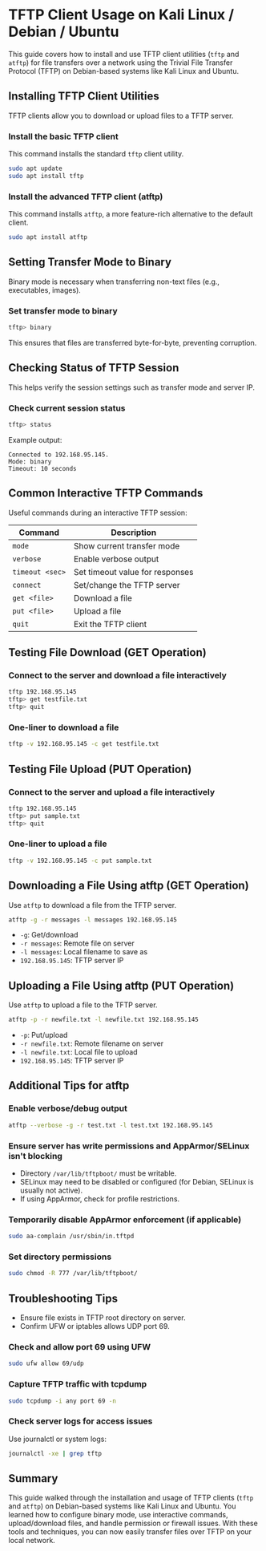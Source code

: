 # TFTP Client Usage on Kali Linux / Debian / Ubuntu

This guide covers how to install and use TFTP client utilities (`tftp` and `atftp`) for file transfers over a network using the Trivial File Transfer Protocol (TFTP) on Debian-based systems like Kali Linux and Ubuntu.

## Installing TFTP Client Utilities
TFTP clients allow you to download or upload files to a TFTP server.

### Install the basic TFTP client
This command installs the standard `tftp` client utility.
```bash
sudo apt update
sudo apt install tftp
```

### Install the advanced TFTP client (atftp)
This command installs `atftp`, a more feature-rich alternative to the default client.
```bash
sudo apt install atftp
```

## Setting Transfer Mode to Binary
Binary mode is necessary when transferring non-text files (e.g., executables, images).

### Set transfer mode to binary
```bash
tftp> binary
```
This ensures that files are transferred byte-for-byte, preventing corruption.

## Checking Status of TFTP Session
This helps verify the session settings such as transfer mode and server IP.

### Check current session status
```bash
tftp> status
```
Example output:
```
Connected to 192.168.95.145.
Mode: binary
Timeout: 10 seconds
```

## Common Interactive TFTP Commands
Useful commands during an interactive TFTP session:

| Command         | Description                                  |
|----------------|----------------------------------------------|
| `mode`         | Show current transfer mode                   |
| `verbose`      | Enable verbose output                        |
| `timeout <sec>`| Set timeout value for responses              |
| `connect`      | Set/change the TFTP server                   |
| `get <file>`   | Download a file                              |
| `put <file>`   | Upload a file                                |
| `quit`         | Exit the TFTP client                         |

## Testing File Download (GET Operation)

### Connect to the server and download a file interactively
```bash
tftp 192.168.95.145
tftp> get testfile.txt
tftp> quit
```

### One-liner to download a file
```bash
tftp -v 192.168.95.145 -c get testfile.txt
```

## Testing File Upload (PUT Operation)

### Connect to the server and upload a file interactively
```bash
tftp 192.168.95.145
tftp> put sample.txt
tftp> quit
```

### One-liner to upload a file
```bash
tftp -v 192.168.95.145 -c put sample.txt
```

## Downloading a File Using atftp (GET Operation)
Use `atftp` to download a file from the TFTP server.
```bash
atftp -g -r messages -l messages 192.168.95.145
```

- `-g`: Get/download
- `-r messages`: Remote file on server
- `-l messages`: Local filename to save as
- `192.168.95.145`: TFTP server IP

## Uploading a File Using atftp (PUT Operation)
Use `atftp` to upload a file to the TFTP server.
```bash
atftp -p -r newfile.txt -l newfile.txt 192.168.95.145
```

- `-p`: Put/upload
- `-r newfile.txt`: Remote filename on server
- `-l newfile.txt`: Local file to upload
- `192.168.95.145`: TFTP server IP

## Additional Tips for atftp

### Enable verbose/debug output
```bash
atftp --verbose -g -r test.txt -l test.txt 192.168.95.145
```

### Ensure server has write permissions and AppArmor/SELinux isn't blocking
- Directory `/var/lib/tftpboot/` must be writable.
- SELinux may need to be disabled or configured (for Debian, SELinux is usually not active).
- If using AppArmor, check for profile restrictions.

### Temporarily disable AppArmor enforcement (if applicable)
```bash
sudo aa-complain /usr/sbin/in.tftpd
```

### Set directory permissions
```bash
sudo chmod -R 777 /var/lib/tftpboot/
```

## Troubleshooting Tips
- Ensure file exists in TFTP root directory on server.
- Confirm UFW or iptables allows UDP port 69.

### Check and allow port 69 using UFW
```bash
sudo ufw allow 69/udp
```

### Capture TFTP traffic with tcpdump
```bash
sudo tcpdump -i any port 69 -n
```

### Check server logs for access issues
Use journalctl or system logs:
```bash
journalctl -xe | grep tftp
```

## Summary
This guide walked through the installation and usage of TFTP clients (`tftp` and `atftp`) on Debian-based systems like Kali Linux and Ubuntu. You learned how to configure binary mode, use interactive commands, upload/download files, and handle permission or firewall issues. With these tools and techniques, you can now easily transfer files over TFTP on your local network.

